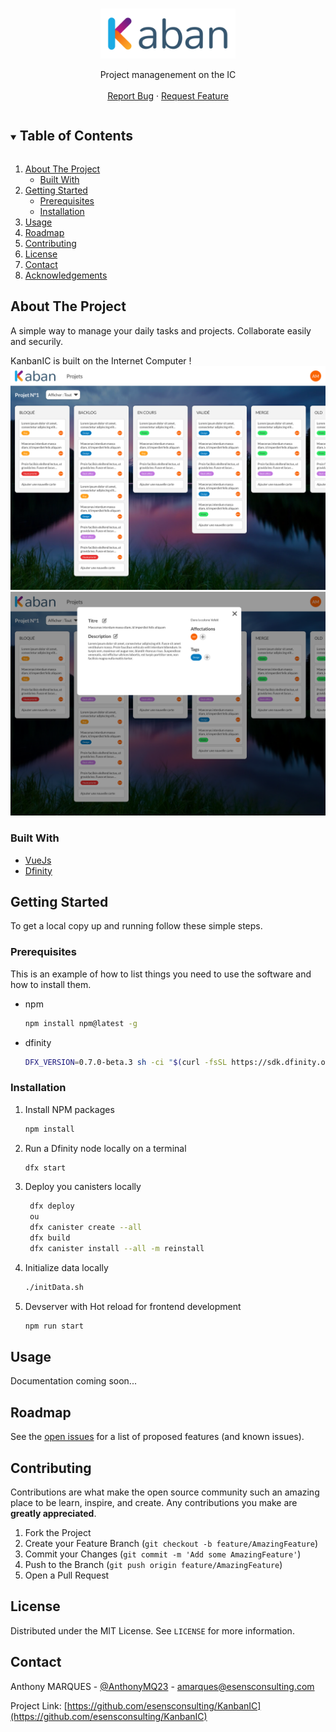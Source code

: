 <!-- [![Contributors][contributors-shield]][contributors-url]
[![Forks][forks-shield]][forks-url]
[![Stargazers][stars-shield]][stars-url]
[![Issues][issues-shield]][issues-url]
[![MIT License][license-shield]][license-url]
[![LinkedIn][linkedin-shield]][linkedin-url] -->



<!-- PROJECT LOGO -->
<br />
<p align="center">
  <a href="https://github.com/esensconsulting/KanbanIC">
    <img src="./src/assets/logo.png" alt="Logo"  height="80">
  </a>

  <!-- <h3 align="center">KanbanIC</h3> -->

  <p align="center">
    Project managenement on the IC
    <!-- <br /> -->
    <!-- <a href="https://github.com/esensconsulting/KanbanIC"><strong>Explore the docs »</strong></a> -->
    <br />
    <br />
    <!-- <a href="">View Demo</a>
    · -->
    <a href="https://github.com/esensconsulting/KanbanIC/issues">Report Bug</a>
    ·
    <a href="https://github.com/esensconsulting/KanbanIC/issues">Request Feature</a>
  </p>
</p>



<!-- TABLE OF CONTENTS -->
<details open="open">
  <summary><h2 style="display: inline-block">Table of Contents</h2></summary>
  <ol>
    <li>
      <a href="#about-the-project">About The Project</a>
      <ul>
        <li><a href="#built-with">Built With</a></li>
      </ul>
    </li>
    <li>
      <a href="#getting-started">Getting Started</a>
      <ul>
        <li><a href="#prerequisites">Prerequisites</a></li>
        <li><a href="#installation">Installation</a></li>
      </ul>
    </li>
    <li><a href="#usage">Usage</a></li>
    <li><a href="#roadmap">Roadmap</a></li>
    <li><a href="#contributing">Contributing</a></li>
    <li><a href="#license">License</a></li>
    <li><a href="#contact">Contact</a></li>
    <li><a href="#acknowledgements">Acknowledgements</a></li>
  </ol>
</details>



<!-- ABOUT THE PROJECT -->
## About The Project

A simple way to manage your daily tasks and projects. Collaborate easily and securily.

‍KanbanIC is built on the Internet Computer !
![](docs/projet-1.png)
![](docs/Carte.png)


### Built With

* [VueJs](https://vuejs.org/)
* [Dfinity](https://dfinity.org/)

<!-- GETTING STARTED -->
## Getting Started

To get a local copy up and running follow these simple steps.

### Prerequisites

This is an example of how to list things you need to use the software and how to install them.
* npm
  ```sh
  npm install npm@latest -g
  ```
* dfinity
  ```sh
  DFX_VERSION=0.7.0-beta.3 sh -ci "$(curl -fsSL https://sdk.dfinity.org/install.sh" 

  ```


### Installation
1. Install NPM packages
   ```sh
   npm install
   ```
2. Run a Dfinity node locally on a terminal
   ```sh
   dfx start
   ```
3. Deploy you canisters locally
   ```sh
    dfx deploy
    ou
    dfx canister create --all
    dfx build
    dfx canister install --all -m reinstall
   ```
4. Initialize data locally
    ```sh
    ./initData.sh
    ```
5. Devserver with Hot reload for frontend development
    ```sh
    npm run start
    ```

<!-- USAGE EXAMPLES -->
## Usage

Documentation coming soon...



<!-- ROADMAP -->
## Roadmap

See the [open issues](https://github.com/esensconsulting/KanbanIC/issues) for a list of proposed features (and known issues).



<!-- CONTRIBUTING -->
## Contributing

Contributions are what make the open source community such an amazing place to be learn, inspire, and create. Any contributions you make are **greatly appreciated**.

1. Fork the Project
2. Create your Feature Branch (`git checkout -b feature/AmazingFeature`)
3. Commit your Changes (`git commit -m 'Add some AmazingFeature'`)
4. Push to the Branch (`git push origin feature/AmazingFeature`)
5. Open a Pull Request



<!-- LICENSE -->
## License

Distributed under the MIT License. See `LICENSE` for more information.



<!-- CONTACT -->
## Contact

Anthony MARQUES - [@AnthonyMQ23](https://twitter.com/AnthonyMQ23) - amarques@esensconsulting.com

Project Link: [https://github.com/esensconsulting/KanbanIC](https://github.com/esensconsulting/KanbanIC)



<!-- ACKNOWLEDGEMENTS
## Acknowledgements

* []()
* []()
* []() -->





<!-- MARKDOWN LINKS & IMAGES -->
<!-- https://www.markdownguide.org/basic-syntax/#reference-style-links -->
[contributors-shield]: https://img.shields.io/github/contributors/github_username/repo.svg?style=for-the-badge
[contributors-url]: https://github.com/esensconsulting/KanbanIC/graphs/contributors
[forks-shield]: https://img.shields.io/github/forks/github_username/repo.svg?style=for-the-badge
[forks-url]: https://github.com/esensconsulting/KanbanIC/network/members
[stars-shield]: https://img.shields.io/github/stars/github_username/repo.svg?style=for-the-badge
[stars-url]: https://github.com/esensconsulting/KanbanIC/stargazers
[issues-shield]: https://img.shields.io/github/issues/github_username/repo.svg?style=for-the-badge
[issues-url]: https://github.com/esensconsulting/KanbanIC/issues
[license-shield]: https://img.shields.io/github/license/github_username/repo.svg?style=for-the-badge
[license-url]: https://github.com/github_username/repo/blob/master/LICENSE.txt
[linkedin-shield]: https://img.shields.io/badge/-LinkedIn-black.svg?style=for-the-badge&logo=linkedin&colorB=555
[linkedin-url]: https://www.linkedin.com/in/anthony-marques-323256a5/